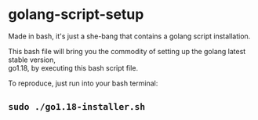 # golang-script-setup
Made in bash, it's just a she-bang that contains a golang script installation.

This bash file will bring you the commodity of setting up the golang latest stable version,\
go1.18, by executing this bash script file.

To reproduce, just run into your bash terminal: 
## `sudo ./go1.18-installer.sh`
